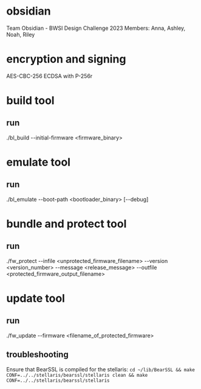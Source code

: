 # obsidian
Team Obsidian - BWSI Design Challenge 2023
Members: Anna, Ashley, Noah, Riley

# encryption and signing
AES-CBC-256
ECDSA with P-256r

# build tool
## run
./bl_build --initial-firmware <firmware_binary>

# emulate tool
## run
./bl_emulate --boot-path <bootloader_binary> [--debug]

# bundle and protect tool
## run
./fw_protect --infile <unprotected_firmware_filename> --version <version_number> --message <release_message> --outfile <protected_firmware_output_filename>

# update tool 
## run
./fw_update --firmware <filename_of_protected_firmware>

## troubleshooting

Ensure that BearSSL is compiled for the stellaris: `cd ~/lib/BearSSL && make CONF=../../stellaris/bearssl/stellaris clean && make CONF=../../stellaris/bearssl/stellaris`
